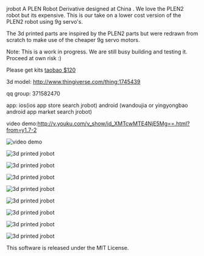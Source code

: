 jrobot
A PLEN Robot Derivative designed at China . We love the PLEN2 robot but its expensive. This is our take on a lower cost version of the PLEN2 robot using 9g servo's.

The 3d printed parts are inspired by the PLEN2 parts but were redrawn from scratch to make use of the cheaper 9g servo motors.

Note: This is a work in progress. We are still busy building and testing it. Proceed at own risk :)

Please get kits [taobao $120](https://item.taobao.com/item.htm?spm=a230r.1.14.28.0Gwvvy&id=531972040644&ns=1&abbucket=7#detail)

3d model: http://www.thingiverse.com/thing:1745439

qq group: 371582470

app: ios(ios app store search jrobot) android (wandoujia or yingyongbao android app market search jrobot)

video demo:http://v.youku.com/v_show/id_XMTcwMTE4NjE5Mg==.html?from=y1.7-2

![video demo](https://youtu.be/BKA68jKV4QY)

![3d printed jrobot](https://github.com/junbowu/jrobot/blob/master/images/jrobot-1.jpg)

![3d printed jrobot](https://github.com/junbowu/jrobot/blob/master/images/jrobot-2.jpg)

![3d printed jrobot](https://github.com/junbowu/jrobot/blob/master/images/jrobot-3.jpg)

![3d printed jrobot](https://github.com/junbowu/jrobot/blob/master/images/jrobot-4.jpg)

![3d printed jrobot](https://github.com/junbowu/jrobot/blob/master/images/jrobot-5.jpg)

![3d printed jrobot](https://github.com/junbowu/jrobot/blob/master/images/android-1.png)

![3d printed jrobot](https://github.com/junbowu/jrobot/blob/master/images/android-2.png)

![3d printed jrobot](https://github.com/junbowu/jrobot/blob/master/images/ios-1.png)

This software is released under the MIT License.